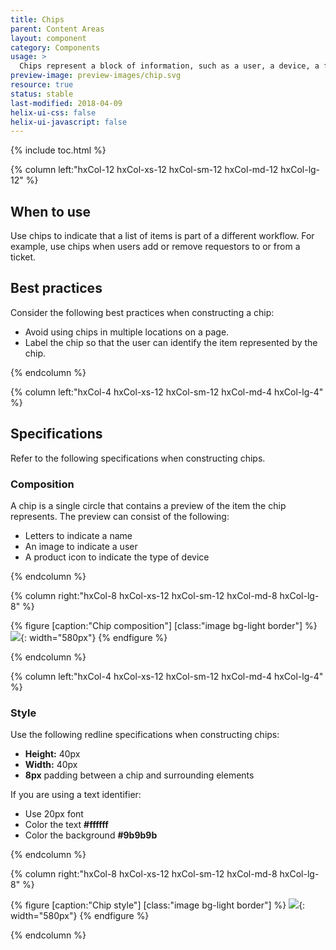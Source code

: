 ```yaml
---
title: Chips
parent: Content Areas
layout: component
category: Components
usage: >
  Chips represent a block of information, such as a user, a device, a filter term, or metadata. Chips provide the user with a visual understanding of the information, and the ability to interact with it. Contact information and tags are common types of chips.
preview-image: preview-images/chip.svg
resource: true
status: stable
last-modified: 2018-04-09
helix-ui-css: false
helix-ui-javascript: false
---
```


{% include toc.html %}

<section class="static-section" markdown="1">

<div class="hxRow" markdown="1">

{% column left:"hxCol-12 hxCol-xs-12 hxCol-sm-12 hxCol-md-12 hxCol-lg-12" %}

## When to use

Use chips to indicate that a list of items is part of a different workflow. For example, use chips when users add or remove requestors to or from a ticket.

## Best practices

Consider the following best practices when constructing a chip:

- Avoid using chips in multiple locations on a page.
- Label the chip so that the user can identify the item represented by the chip.

{% endcolumn %}


</div>

</section>

<section class="static-section" markdown="1">

<div class="hxRow" markdown="1">

{% column left:"hxCol-4 hxCol-xs-12 hxCol-sm-12 hxCol-md-4 hxCol-lg-4" %}


## Specifications
Refer to the following specifications when constructing chips.

### Composition
A chip is a single circle that contains a preview of the item the chip represents. The preview can consist of the following:

- Letters to indicate a name
- An image to indicate a user
- A product icon to indicate the type of device

{% endcolumn %}

{% column right:"hxCol-8 hxCol-xs-12 hxCol-sm-12 hxCol-md-8 hxCol-lg-8" %}

{% figure [caption:"Chip composition"] [class:"image bg-light border"] %}
![]({{site.url}}/assets/images/components/content-areas/chips/chips-composition.png){: width="580px"}
{% endfigure %}

{% endcolumn %}

</div>

</section>

<section class="static-section" markdown="1">

<div class="hxRow" markdown="1">

{% column left:"hxCol-4 hxCol-xs-12 hxCol-sm-12 hxCol-md-4 hxCol-lg-4" %}

### Style

Use the following redline specifications when constructing chips:

- **Height:** 40px
- **Width:** 40px
- **8px** padding between a chip and surrounding elements

If you are using a text identifier:

- Use 20px font
- Color the text **#ffffff**
- Color the background **#9b9b9b**

{% endcolumn %}

{% column right:"hxCol-8 hxCol-xs-12 hxCol-sm-12 hxCol-md-8 hxCol-lg-8" %}

{% figure [caption:"Chip style"] [class:"image bg-light border"] %}
![]({{site.url}}/assets/images/components/content-areas/chips/chips-style.png){: width="580px"}
{% endfigure %}

{% endcolumn %}

</div>

</section>
